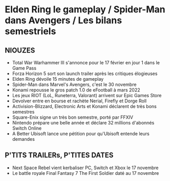# Elden Ring le gameplay / Spider-Man dans Avengers / Les bilans semestriels

## NIOUZES

- Total War Warhammer III s'annonce pour le 17 février en jour 1 dans le Game Pass
- Forza Horizon 5 sort son launch trailer après les critiques élogieuses
- Elden Ring dévoile 15 minutes de gameplay
- Spider-Man dans Marvel's Avengers, c'est le 30 novembre
- Konami repousse le gros patch 1.0 de eFootball à mars 2022
- Les jeux RIOT (LoL, Runeterra, Valorant) arrivent sur Epic Games Store
- Devolver entre en bourse et rachète Nerial, Firefly et Dorge Roll
- Activision-Blizzard, Electronic Arts et Konami déclarent de très bons semestres
- Square-Enix signe un très bon semestre, porté par FFXIV
- Nintendo prépare une belle année et déclare 32 millions d'abonnés Switch Online
- A Better Ubisoft lance une pétition pour qu'Ubisoft entende leurs demandes

## P'TITS TRAILERs, P'TITES DATES

- Next Space Rebel vient kerbaliser PC, Switch et Xbox le 17 novembre
- Le battle royale Final Fantasy 7 The First Soldier daté au 17 novembre
